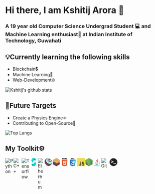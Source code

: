 # Hi there, I am Kshitij Arora 👋

### A 19 year old Computer Science Undergrad Student 💻 and Machine Learning enthusiast🤖 at Indian Institute of Technology, Guwahati

## 💡Currently learning the following skills

- Blockchain💲
- Machine Learning🤖
- Web-Development🌐

![Kshitij's github stats](https://github-readme-stats.vercel.app/api?username=kshitij-arora&show_icons=true&hide_border=true&theme=onedark)

## 🎯Future Targets

- Create a Physics Engine⚛️
- Contributing to Open-Source🤝

![Top Langs](https://github-readme-stats.vercel.app/api/top-langs/?username=kshitij-arora&hide_border=true&theme=onedark&lang_count=3&layout=compact)

## My Toolkit⚙️

<p>
    <img align="left" alt="Python" width="26px" src="https://cdn4.iconfinder.com/data/icons/logos-and-brands/512/267_Python_logo-512.png" title="Python" />
    <img align="left" alt="C++" width="26px" src="https://raw.githubusercontent.com/isocpp/logos/master/cpp_logo.png" title="C++" />
    <img align="left" alt="Tensorflow" width="26px" src="https://upload.wikimedia.org/wikipedia/commons/thumb/2/2d/Tensorflow_logo.svg/718px-Tensorflow_logo.svg.png" title="Tensorflow" />
    <img align="left" alt="Solidity" width="26px" src="https://github.com/kshitij-arora/kshitij-arora/blob/main/src/Untitled%20design.png?raw=true" title="Solidity" />
    <img align="left" alt="Ethereum" width="20px" src="https://ethereum.org/static/a183661dd70e0e5c70689a0ec95ef0ba/31987/eth-diamond-purple.png" title="Ethereum" />
    <img align="left" alt="Truffle" width="26px" src="https://github.com/kshitij-arora/kshitij-arora/blob/main/src/Untitled%20design%20(1).png?raw=true" title="Truffle" />
    <img align="left" alt="Ganache" width="26px" src="https://github.com/kshitij-arora/kshitij-arora/blob/main/src/Untitled%20design%20(2).png?raw=true" title="Ganache" />
    <img align="left" alt="HTML5" width="26px" src="https://raw.githubusercontent.com/github/explore/80688e429a7d4ef2fca1e82350fe8e3517d3494d/topics/html/html.png" title="HTML"/>
    <img align="left" alt="CSS3" width="26px" src="https://raw.githubusercontent.com/github/explore/80688e429a7d4ef2fca1e82350fe8e3517d3494d/topics/css/css.png" title="CSS"/>
    <img align="left" alt="JavaScript" width="26px" src="https://raw.githubusercontent.com/github/explore/80688e429a7d4ef2fca1e82350fe8e3517d3494d/topics/javascript/javascript.png"  title="JavaScript"/>
    <img align="left" alt="Node.js" width="26px" src="https://raw.githubusercontent.com/github/explore/80688e429a7d4ef2fca1e82350fe8e3517d3494d/topics/nodejs/nodejs.png" title="Node" />
    <img align="left" alt="Java" width="26px" src="https://github.com/kshitij-arora/kshitij-arora/blob/main/src/Untitled%20design%20(3).png?raw=true" title="Java"/>
    <img align="left" alt="Git" width="26px" src="https://git-scm.com/images/logos/downloads/Git-Icon-1788C.png" title="Git" />
    <img align="left" alt="Terminal" width="26px" src="https://raw.githubusercontent.com/github/explore/80688e429a7d4ef2fca1e82350fe8e3517d3494d/topics/terminal/terminal.png" title="Terminal" />
</p>
